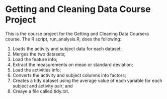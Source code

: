 # Getting and Cleaning Data Course Project

This is the course project for the Getting and Cleaning Data Coursera course. The R script, run_analysis.R, does the following:

1. Loads the activity and subject data for each dataset;
2. Merges the two datasets;
3. Load the feature info;
4. Extract the measurements on mean or standard deviation;
5. Load the activities info;
6. Converts the activity and subject columns into factors;
7. Creates a tidy dataset using the average value of each variable for each subject and activity pair; and
8. Creaye a file called tidy.txt.
